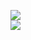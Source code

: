 [![](https://img.shields.io/badge/Made%20With-Github%20Spray-lightgrey.svg?style=for-the-badge&logo=github)](https://github.com/Annihil/github-spray#3095)  
[![](https://i.imgur.com/2DrTn0Z.gif)](https://github.com/Annihil/github-spray)